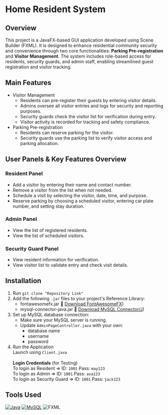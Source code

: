 # Home Resident System
## Overview
This project is a JavaFX-based GUI application developed using Scene Builder (FXML). It is designed to enhance residential community security and convenience through two core functionalities: **Parking Pre-registration** and **Visitor Management**. The system includes role-based access for residents, security guards, and admin staff, enabling streamlined guest registration and visitor tracking.

## Main Features
- Visitor Management
  - Residents can pre-register their guests by entering visitor details.
  - Admins oversee all visitor entries and logs for security and reporting purposes.
  - Security guards check the visitor list for verification during entry.
  - Visitor activity is recorded for tracking and safety compliance.
- Parking Pre-registration
  - Residents can reserve parking for the visitor.
  - Security guards use the parking list to verify visitor access and parking allocation.

## User Panels & Key Features Overview
### Resident Panel 
- Add a visitor by entering their name and contact number.
- Remove a visitor from the list when not needed.
- Schedule a visit by selecting the visitor, date, time, and purpose.
- Reserve parking by choosing a scheduled visitor, entering car plate number, and setting stay duration.

### Admin Panel
- View the list of registered residents.
- View the list of scheduled visitors.

### Security Guard Panel
- View resident information for verification.
- View visitor list to validate entry and check visit details.

## Installation 
1. Run `git clone "Repository Link"`
2. Add the following `.jar` files to your project's Reference Library:
   - fontawesomefx.jar
     🔗 [Download FontAwesomeFX](https://jar-download.com/artifacts/de.jensd/fontawesomefx/8.2/source-code))
   - mysql-connector-java.jar
     🔗 [Download MySQL Connector/J](https://dev.mysql.com/downloads/connector/j/))
3. Set up MySQL database connection:
   - Make sure your MySQL server is running.
   - Update `AdminPageController.java` with your own:
     - database name
     - username
     - password
5. Run the Application</br>
   Launch using `Client.java`</br></br>
   **Login Credentials** (for Testing)</br>
   To login as Resident => ID: `1001` Pass: `may123`</br>
   To login as Admin => ID: `1001` Pass: `ava123`</br>
   To login as Security Guard => ID: `1001` Pass: `jack123`

## Tools Used
[![Java](https://img.shields.io/badge/Java-%23ED8B00.svg?logo=openjdk&logoColor=white)](#)
[![MySQL](https://img.shields.io/badge/MySQL-4479A1?logo=mysql&logoColor=fff)](#)
![FXML](https://img.shields.io/badge/FXML-XML-blue?style=flat)
